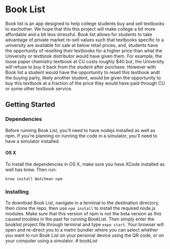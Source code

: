 # Book List
Book list is an app designed to help college students buy and sell textbooks to eachother. We hope that this this project will make college a bit more affordable and a bit less stressful. Book list allows for students to take advantage of private market re-sell values such that textbooks specific to a university are available for sale at below retail prices, and, students have the opportunity of reselling their textbooks for a higher price than what the University or textbook distributor would have given them. For example, the loose paper chemistry textbook at CU costs roughly $40 but, the University will refuse to buy it back from the student after purchase. However with Book list a student would have the opportunity to resell this textbook andt the buying party, likely another student, would be given the opportunity to buy this textbook at a fraction of the price they would have paid through CU or some other textbook service.

## Getting Started
### Dependencies
Before running Book List, you'll need to have nodejs installed as well as npm. If you're planning on running the code in a simulator, you'll need to have a simulator installed.

#### OS X
To install the dependencies in OS X, make sure you have XCode installed as well has brew. Then run:
```
brew install Watchman npm
```

### Installing

To download Book List, navigate in a terminal to the destination directory, then clone the repo, then use `npm install` to install the required node.js modules. Make sure that this version of npm is not the beta version as this caused troubles in the past for running BookList. Then simply enter the booklist project file through terminal and type `expo start`. Your browser will open and re-direct you to a metro bundler where you can select whether you want to run Book List on your personal device using the QR code, or on your computer using a simulator. # bookList
